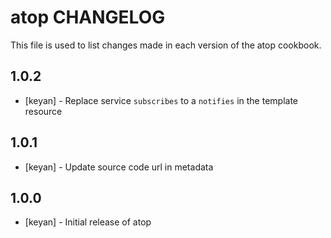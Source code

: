 # atop CHANGELOG

This file is used to list changes made in each version of the atop cookbook.

## 1.0.2
- [keyan] - Replace service `subscribes` to a `notifies` in the template resource

## 1.0.1
- [keyan] - Update source code url in metadata

## 1.0.0
- [keyan] - Initial release of atop
